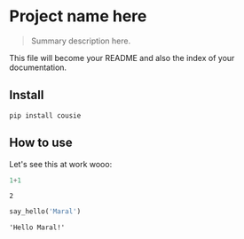 # Project name here
> Summary description here.


This file will become your README and also the index of your documentation.

## Install

`pip install cousie`

## How to use

Let's see this at work wooo:

```python
1+1
```




    2



```python
say_hello('Maral')
```




    'Hello Maral!'


